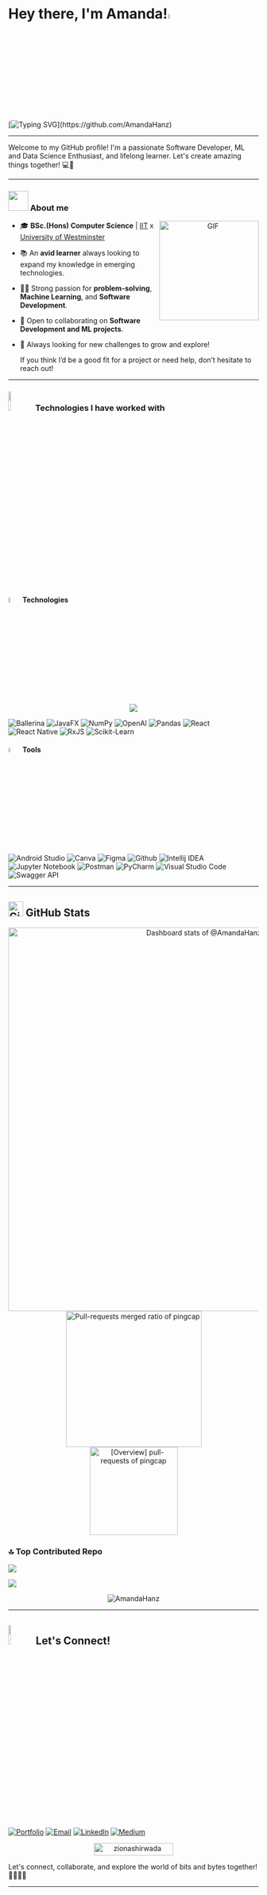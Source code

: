 # Hey there, I'm Amanda!<img src="https://media.giphy.com/media/hvRJCLFzcasrR4ia7z/giphy.gif" width="5%">
[![Typing SVG](https://readme-typing-svg.herokuapp.com?color=%23F7CE3E&size=24&center=true&vCenter=true&lines=Welcome+to+my+GitHub!+🚀;Passionate+Software+Developer;ML+%26+Data+Science+Enthusiast;Let's+build+something+awesome!)](https://github.com/AmandaHanz)  


---

Welcome to my GitHub profile! I'm a passionate Software Developer, ML and Data Science Enthusiast, and lifelong learner. Let's create amazing things together! 💻🚀

---

	
### <picture><img src = "https://user-images.githubusercontent.com/64439609/213525571-a0b12213-7e89-48df-a45f-153c78f3cf5e.png" width =40px></picture> **About me**

<a target="_blank" align="center">
  <img align="right" top="500" height="200" width="200" alt="GIF" src="https://user-images.githubusercontent.com/74038190/219923809-b86dc415-a0c2-4a38-bc88-ad6cf06395a8.gif">
</a>

- 🎓 **BSc.(Hons) Computer Science** | [IIT](https://www.iit.ac.lk/) x [University of Westminster](https://www.westminster.ac.uk/)
- 📚 An **avid learner** always looking to expand my knowledge in emerging technologies.
- 🧑‍💻 Strong passion for **problem-solving**, **Machine Learning**, and **Software Development**.
- 🤝 Open to collaborating on **Software Development and ML projects**.
- 📝 Always looking for new challenges to grow and explore!

   If you think I’d be a good fit for a project or need help, don’t hesitate to reach out!

---


### <img src="https://media4.giphy.com/media/dMLmQfCO7lCA2gX3tw/giphy.gif?cid=ecf05e47ak6mwfu812269zzr8ydv529109qzpb8rszwnja9e&rid=giphy.gif&ct=s" width=10%> Technologies I have worked with

#### <img src = "https://github.com/7oSkaaa/7oSkaaa/blob/main/Images/Programming_Languages.gif?raw=true" width=5%> **Technologies**

<p align="center">
  <a href="https://skillicons.dev">
    <img src="https://skillicons.dev/icons?i=git,css,figma,github,html,java,js,md,materialui,nginx,mysql,nextjs,nodejs,postman,py,react,tailwind,ts,vscode,azure,java,npm,angular,spring,nextjs,threejs,ts,vite&perline=14" />
  </a>
</p>

 ![Ballerina](https://img.shields.io/badge/Ballerina-FF5000?style=for-the-badge&logo=ballerina&logoColor=white)  ![JavaFX](https://img.shields.io/badge/JavaFX-007396?style=for-the-badge&logo=java&logoColor=white) ![NumPy](https://img.shields.io/badge/NumPy-013243?style=for-the-badge&logo=numpy&logoColor=white)  ![OpenAI](https://img.shields.io/badge/OpenAI-00A9E0?style=for-the-badge&logo=openai&logoColor=white)  ![Pandas](https://img.shields.io/badge/Pandas-150458?style=for-the-badge&logo=pandas&logoColor=white)   ![React](https://img.shields.io/badge/React-61DAFB?style=for-the-badge&logo=react&logoColor=black)  ![React Native](https://img.shields.io/badge/React%20Native-61DAFB?style=for-the-badge&logo=react&logoColor=black)  ![RxJS](https://img.shields.io/badge/RxJS-B7178C?style=for-the-badge&logo=reactivex&logoColor=white)  ![Scikit-Learn](https://img.shields.io/badge/Scikit%20Learn-F7931E?style=for-the-badge&logo=scikit-learn&logoColor=white)  




#### <img src = "https://github.com/7oSkaaa/7oSkaaa/blob/main/Images/Software_Tools.gif?raw=true" width=5%> **Tools**
 ![Android Studio](https://img.shields.io/badge/Android%20Studio-3DDC84?style=for-the-badge&logo=android-studio&logoColor=white)
 ![Canva](https://img.shields.io/badge/Canva-00C4CC?style=for-the-badge&logo=canva&logoColor=white)
 ![Figma](https://img.shields.io/badge/Figma-F24E1E?style=for-the-badge&logo=figma&logoColor=white)
 ![Github](https://img.shields.io/badge/GitHub-181717?style=for-the-badge&logo=github&logoColor=white)
 ![Intellij IDEA](https://img.shields.io/badge/IntelliJ%20IDEA-000000?style=for-the-badge&logo=intellij-idea&logoColor=white)
 ![Jupyter Notebook](https://img.shields.io/badge/Jupyter%20Notebook-F37626?style=for-the-badge&logo=jupyter&logoColor=white)
 ![Postman](https://img.shields.io/badge/Postman-FF6C37?style=for-the-badge&logo=postman&logoColor=white)
 ![PyCharm](https://img.shields.io/badge/PyCharm-000000?style=for-the-badge&logo=pycharm&logoColor=white)
 ![Visual Studio Code](https://img.shields.io/badge/VS%20Code-007ACC?style=for-the-badge&logo=visual-studio-code&logoColor=white)
 ![Swagger API](https://img.shields.io/badge/Swagger%20API-85EA2D?style=for-the-badge&logo=swagger&logoColor=black)

---

## <img src="https://media.giphy.com/media/W5eoZHPpUx9sapR0eu/giphy.gif" width="30px" alt="Git"/>&nbsp;GitHub Stats

<a href="https://next.ossinsight.io/widgets/official/compose-user-dashboard-stats?user_id=108511110" target="_blank" style="display: block" align="center">
  <picture>
    <source media="(prefers-color-scheme: dark)" srcset="https://next.ossinsight.io/widgets/official/compose-user-dashboard-stats/thumbnail.png?user_id=108511110&image_size=auto&color_scheme=dark" width="771" height="auto">
    <img alt="Dashboard stats of @AmandaHanz" src="https://next.ossinsight.io/widgets/official/compose-user-dashboard-stats/thumbnail.png?user_id=108511110&image_size=auto&color_scheme=light" width="771" height="auto">
  </picture>
</a><a href="https://next.ossinsight.io/widgets/official/compose-org-productivity-ratio?owner_id=11855343&activity=pull-requests%2Fmerged&period=past_28_days" target="_blank" style="display: block" align="center">
  <picture>
    <source media="(prefers-color-scheme: dark)" srcset="https://next.ossinsight.io/widgets/official/compose-org-productivity-ratio/thumbnail.png?owner_id=11855343&activity=pull-requests%2Fmerged&period=past_28_days&image_size=3x3&color_scheme=dark" width="273" height="auto">
    <img alt="Pull-requests merged ratio of pingcap" src="https://next.ossinsight.io/widgets/official/compose-org-productivity-ratio/thumbnail.png?owner_id=11855343&activity=pull-requests%2Fmerged&period=past_28_days&image_size=3x3&color_scheme=light" width="273" height="auto">
  </picture>
</a><a href="https://next.ossinsight.io/widgets/official/compose-org-overview-stats?owner_id=11855343&activity=pull-requests&period=past_28_days" target="_blank" style="display: block" align="center">
  <picture>
    <source media="(prefers-color-scheme: dark)" srcset="https://next.ossinsight.io/widgets/official/compose-org-overview-stats/thumbnail.png?owner_id=11855343&activity=pull-requests&period=past_28_days&image_size=2x2&color_scheme=dark" width="177" height="auto">
    <img alt="[Overview] pull-requests of pingcap" src="https://next.ossinsight.io/widgets/official/compose-org-overview-stats/thumbnail.png?owner_id=11855343&activity=pull-requests&period=past_28_days&image_size=2x2&color_scheme=light" width="177" height="auto">
  </picture>
</a>







### 🔝 Top Contributed Repo
![](https://github-contributor-stats.vercel.app/api?username=AmandaHanz&limit=5&theme=neon&combine_all_yearly_contributions=true)


![](https://github-readme-stats.vercel.app/api/top-langs/?username=AmandaHanz&theme=dark&hide_border=false&include_all_commits=true&count_private=false&layout=compact)

<p align="center">
  <img align="center" src="https://github-readme-streak-stats.herokuapp.com/?user=AmandaHanz&theme=tokyonight" alt="AmandaHanz" />
</p>

---

## <img src="https://github.com/7oSkaaa/7oSkaaa/blob/main/Images/Connect-with-me.gif?raw=true" width="10%"> Let's Connect!


[![Portfolio](https://img.shields.io/badge/Portfolio-%23000000.svg?logo=firefox&logoColor=white)](https://amanda-dev.vercel.app/)  [![Email](https://img.shields.io/badge/Email-D14836.svg?logo=gmail&logoColor=white)](mailto:amandahansamali18@gmail.com)  [![LinkedIn](https://img.shields.io/badge/LinkedIn-%230077B5.svg?logo=linkedin&logoColor=white)](https://linkedin.com/in/amanda-hansamali)  [![Medium](https://img.shields.io/badge/Medium-%2312100E.svg?logo=medium&logoColor=white)](https://medium.com/@amandahansamali)  

<p align="center"> 
	<img src="https://komarev.com/ghpvc/?username=AmandaHanz&label=Profile%20views&color=0047AB&style=plastic?" alt="zionashirwada" height=25px, width=160px/> 
	
	

</p>

Let's connect, collaborate, and explore the world of bits and bytes together! 👩‍💻👨‍💻

---

